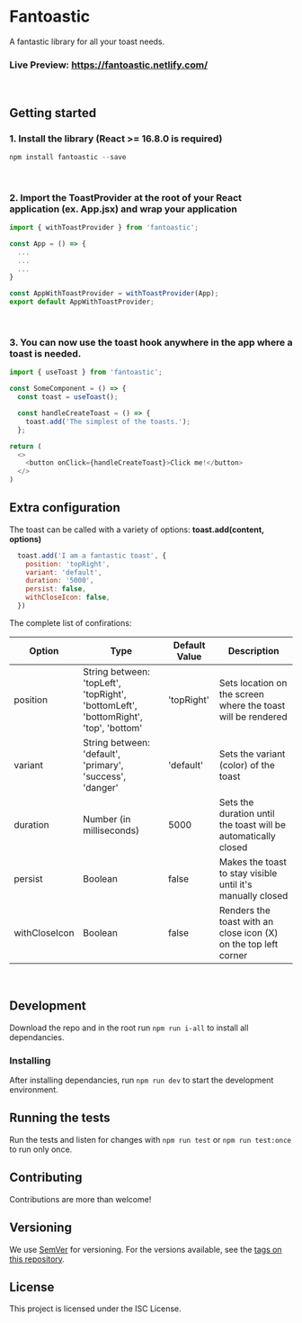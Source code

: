 # Fantoastic

A fantastic library for all your toast needs.

### Live Preview: https://fantoastic.netlify.com/

<br />

## Getting started

### 1. Install the library (React >= 16.8.0 is required)
``` javascript
npm install fantoastic --save
```

<br />

### 2. Import the ToastProvider at the root of your React application (ex. App.jsx) and wrap your application
``` javascript
import { withToastProvider } from 'fantoastic';

const App = () => {
  ...
  ...
  ...
}

const AppWithToastProvider = withToastProvider(App);
export default AppWithToastProvider;
```

<br />

### 3. You can now use the toast hook anywhere in the app where a toast is needed.
``` javascript
import { useToast } from 'fantoastic';

const SomeComponent = () => {
  const toast = useToast();

  const handleCreateToast = () => {
    toast.add('The simplest of the toasts.');
  };

return (
  <>
    <button onClick={handleCreateToast}>Click me!</button>
  </>
)
```

## Extra configuration

The toast can be called with a variety of options: **toast.add(content, options)**

```javascript
  toast.add('I am a fantastic toast', {
    position: 'topRight',
    variant: 'default',
    duration: '5000',
    persist: false,
    withCloseIcon: false,
  })
```

The complete list of confirations:

| Option | Type | Default Value | Description |
| ----------- | ----------- |  ----------- | ----------- |
| position | String between: 'topLeft', 'topRight', 'bottomLeft', 'bottomRight', 'top', 'bottom' |  'topRight' | Sets location on the screen where the toast will be rendered |
| variant | String between: 'default', 'primary', 'success', 'danger' |  'default' | Sets the variant (color) of the toast |
| duration | Number (in milliseconds) |  5000 | Sets the duration until the toast will be automatically closed |
| persist | Boolean |  false | Makes the toast to stay visible until it's manually closed |
| withCloseIcon | Boolean | false | Renders the toast with an close icon (X) on the top left corner |


<br />

## Development

Download the repo and in the root run ```npm run i-all``` to install all dependancies.

### Installing

After installing dependancies, run ```npm run dev``` to start the development environment. 

## Running the tests

Run the tests and listen for changes with ```npm run test``` or ```npm run test:once``` to run only once.

## Contributing

Contributions are more than welcome!

## Versioning

We use [SemVer](http://semver.org/) for versioning. For the versions available, see the [tags on this repository](https://github.com/your/project/tags). 

## License
This project is licensed under the ISC License.
